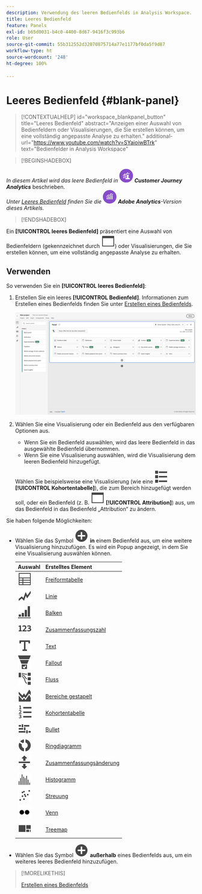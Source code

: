 ```yaml
---
description: Verwendung des leeren Bedienfelds in Analysis Workspace.
title: Leeres Bedienfeld
feature: Panels
exl-id: b65d0031-b4c0-4400-8d67-9416f3c993b6
role: User
source-git-commit: 55b312552d32070875714a77e1177bf0da5f9d87
workflow-type: ht
source-wordcount: '248'
ht-degree: 100%

---
```


# Leeres Bedienfeld {#blank-panel}

<!-- markdownlint-disable MD034 -->

>[!CONTEXTUALHELP]
>id="workspace_blankpanel_button"
>title="Leeres Bedienfeld"
>abstract="Anzeigen einer Auswahl von Bedienfeldern oder Visualisierungen, die Sie erstellen können, um eine vollständig angepasste Analyse zu erhalten."
>additional-url="https://www.youtube.com/watch?v=SYaioiwBTrk" text="Bedienfelder in Analysis Workspace"

<!-- markdownlint-enable MD034 -->


>[!BEGINSHADEBOX]

_In diesem Artikel wird das leere Bedienfeld in_ ![CustomerJourneyAnalytics](/help/assets/icons/CustomerJourneyAnalytics.svg) _**Customer Journey Analytics**_ beschrieben.<br/>_Unter [Leeres Bedienfeld](https://experienceleague.adobe.com/de/docs/analytics/analyze/analysis-workspace/panels/blank-panel) finden Sie die_ ![AdobeAnalytics](/help/assets/icons/AdobeAnalytics.svg) _**Adobe Analytics**-Version dieses Artikels._

>[!ENDSHADEBOX]


Ein **[!UICONTROL leeres Bedienfeld]** präsentiert eine Auswahl von Bedienfeldern (gekennzeichnet durch ![Web-Seite](/help/assets/icons/WebPage.svg)) oder Visualisierungen, die Sie erstellen können, um eine vollständig angepasste Analyse zu erhalten.

## Verwenden

So verwenden Sie ein **[!UICONTROL leeres Bedienfeld]**:

1. Erstellen Sie ein leeres **[!UICONTROL Bedienfeld]**. Informationen zum Erstellen eines Bedienfelds finden Sie unter [Erstellen eines Bedienfelds](panels.md#create-a-panel).

   ![Erstellen eines Bedienfelds](assets/create-panel.png)



1. Wählen Sie eine Visualisierung oder ein Bedienfeld aus den verfügbaren Optionen aus.


   * Wenn Sie ein Bedienfeld auswählen, wird das leere Bedienfeld in das ausgewählte Bedienfeld übernommen.
   * Wenn Sie eine Visualisierung auswählen, wird die Visualisierung dem leeren Bedienfeld hinzugefügt.

   Wählen Sie beispielsweise eine Visualisierung (wie eine ![Ansichtsliste](/help/assets/icons/ViewList.svg) **[!UICONTROL Kohortentabelle]**), die zum Bereich hinzugefügt werden soll, oder ein Bedienfeld (z. B. ![Web-Seite](/help/assets/icons/WebPage.svg) **[!UICONTROL Attribution]**) aus, um das Bedienfeld in das Bedienfeld „Attribution“ zu ändern.



Sie haben folgende Möglichkeiten:

* Wählen Sie das Symbol ![Hinzufügen](/help/assets/icons/AddCircle.svg) **in** einem Bedienfeld aus, um eine weitere Visualisierung hinzuzufügen. Es wird ein Popup angezeigt, in dem Sie eine Visualisierung auswählen können.

  | Auswahl | Erstelltes Element |
  |---|---|
  | ![Tabelle](/help/assets/icons/Table.svg) | [Freiformtabelle](/help/analysis-workspace/visualizations/freeform-table/freeform-table.md) |
  | ![Linie](/help/assets/icons/GraphTrend.svg) | [Linie](/help/analysis-workspace/visualizations/line.md) |
  | ![VertikaleGrafikbalken](/help/assets/icons/GraphBarVertical.svg) | [Balken](/help/analysis-workspace/visualizations/bar.md) |
  | ![123](/help/assets/icons/123.svg) | [Zusammenfassungszahl](/help/analysis-workspace/visualizations/summary-number-change.md) |
  | ![Text](/help/assets/icons/Text.svg) | [Text](/help/analysis-workspace/visualizations/text.md) |
  | ![Konversionstrichter](/help/assets/icons/ConversionFunnel.svg) | [Fallout](/help/analysis-workspace/visualizations/fallout/fallout-flow.md) |
  | ![Arbeitsablauf](/help/assets/icons/GraphPathing.svg) | [Fluss](/help/analysis-workspace/visualizations/c-flow/flow.md) |
  | ![Stapeldiagramm](/help/assets/icons/GraphAreaStacked.svg) | [Bereiche gestapelt](/help/analysis-workspace/visualizations/area.md) |
  | ![NummerierterText](/help/assets/icons/TextNumbered.svg) | [Kohortentabelle](/help/analysis-workspace/visualizations/cohort-table/t-cohort.md) |
  | ![Aufzählungspunkte](/help/assets/icons/GraphBullet.svg) | [Bullet](/help/analysis-workspace/visualizations/bullet-graph.md) |
  | ![Ringdiagramm](/help/assets/icons/GraphDonut.svg) | [Ringdiagramm](/help/analysis-workspace/visualizations/donut.md) |
  | ![NachObenUnten](/help/assets/icons/MoveUpDown.svg) | [Zusammenfassungsänderung](/help/analysis-workspace/visualizations/summary-number-change.md) |
  | ![Histogramm](/help/assets/icons/Histogram.svg) | [Histogramm](/help/analysis-workspace/visualizations/histogram.md) |
  | ![Streudiagramm](/help/assets/icons/GraphScatter.svg) | [Streuung](/help/analysis-workspace/visualizations/scatterplot.md) |
  | ![Typ](/help/assets/icons/TwoDots.svg) | [Venn](/help/analysis-workspace/visualizations/venn.md) |
  | ![Baumdiagramm](/help/assets/icons/GraphTree.svg) | [Treemap](/help/analysis-workspace/visualizations/treemap.md) |

* Wählen Sie das Symbol ![Hinzufügen](/help/assets/icons/AddCircle.svg) **außerhalb** eines Bedienfelds aus, um ein weiteres leeres Bedienfeld hinzuzufügen. 


>[!MORELIKETHIS]
>
>[Erstellen eines Bedienfelds](/help/analysis-workspace/c-panels/panels.md#create-a-panel)
>

